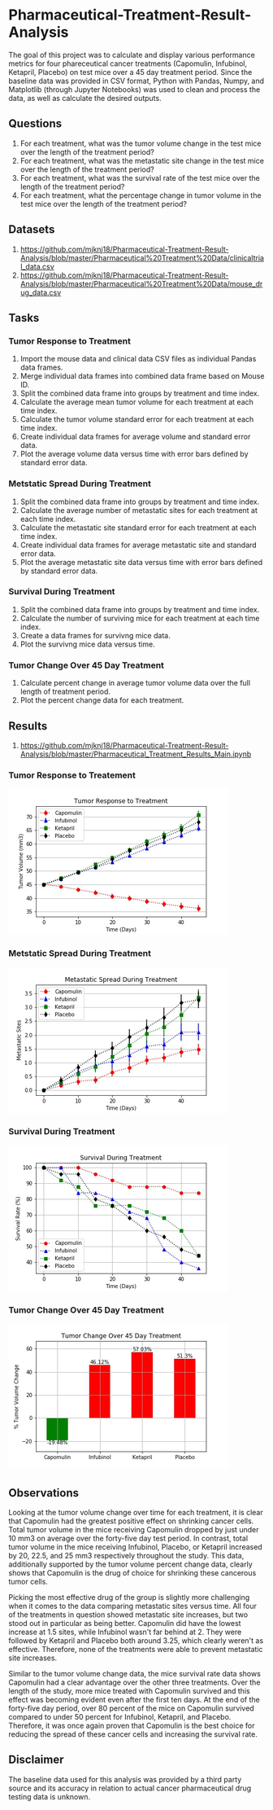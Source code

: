 # Pharmaceutical-Treatment-Result-Analysis

The goal of this project was to calculate and display various performance metrics for four phareceutical cancer treatments (Capomulin, Infubinol, Ketapril, Placebo) on test mice over a 45 day treatment period. Since the baseline data was provided in CSV format, Python with Pandas, Numpy, and Matplotlib (through Jupyter Notebooks) was used to clean and process the data, as well as calculate the desired outputs.

## Questions

1. For each treatment, what was the tumor volume change in the test mice over the length of the treatment period?
2. For each treatment, what was the metastatic site change in the test mice over the length of the treatment period?
3. For each treatment, what was the survival rate of the test mice over the length of the treatment period?
4. For each treatment, what the percentage change in tumor volume in the test mice over the length of the treatment period?

## Datasets

1. https://github.com/mjknj18/Pharmaceutical-Treatment-Result-Analysis/blob/master/Pharmaceutical%20Treatment%20Data/clinicaltrial_data.csv
2. https://github.com/mjknj18/Pharmaceutical-Treatment-Result-Analysis/blob/master/Pharmaceutical%20Treatment%20Data/mouse_drug_data.csv

## Tasks

### Tumor Response to Treatment

1. Import the mouse data and clinical data CSV files as individual Pandas data frames.
2. Merge individual data frames into combined data frame based on Mouse ID.
3. Split the combined data frame into groups by treatment and time index.
4. Calculate the average mean tumor volume for each treatment at each time index.
5. Calculate the tumor volume standard error for each treatment at each time index.
6. Create individual data frames for average volume and standard error data.
7. Plot the average volume data versus time with error bars defined by standard error data.

### Metstatic Spread During Treatment

1. Split the combined data frame into groups by treatment and time index.
2. Calculate the average number of metastatic sites for each treatment at each time index.
3. Calculate the metastatic site standard error for each treatment at each time index.
4. Create individual data frames for average metastatic site and standard error data.
5. Plot the average metastatic site data versus time with error bars defined by standard error data.

### Survival During Treatment

1. Split the combined data frame into groups by treatment and time index.
2. Calculate the number of surviving mice for each treatment at each time index.
3. Create a data frames for survivng mice data.
4. Plot the survivng mice data versus time.

### Tumor Change Over 45 Day Treatment

1. Calculate percent change in average tumor volume data over the full length of treatment period.
2. Plot the percent change data for each treatment.

## Results

1. https://github.com/mjknj18/Pharmaceutical-Treatment-Result-Analysis/blob/master/Pharmaceutical_Treatment_Results_Main.ipynb

### Tumor Response to Treatement

<img src = https://github.com/mjknj18/Pharmaceutical-Treatment-Result-Analysis/blob/master/Images/Tumor_Response_to_Treatment.jpg>

### Metstatic Spread During Treatment

<img src = https://github.com/mjknj18/Pharmaceutical-Treatment-Result-Analysis/blob/master/Images/Metastatic_Spread_During_Treatment.jpg>

### Survival During Treatment

<img src = https://github.com/mjknj18/Pharmaceutical-Treatment-Result-Analysis/blob/master/Images/Survival_During_Treatment.jpg>

### Tumor Change Over 45 Day Treatment

<img src = https://github.com/mjknj18/Pharmaceutical-Treatment-Result-Analysis/blob/master/Images/Tumor_Change_Over_45_Day_Treatment.jpg>

## Observations

Looking at the tumor volume change over time for each treatment, it is clear that Capomulin had the greatest positive effect on shrinking cancer cells. Total tumor volume in the mice receiving Capomulin dropped by just under 10 mm3 on average over the forty-five day test period. In contrast, total tumor volume in the mice receiving Infubinol, Placebo, or Ketapril increased by 20, 22.5, and 25 mm3 respectively throughout the study. This data, additionally supported by the tumor volume percent change data, clearly shows that Capomulin is the drug of choice for shrinking these cancerous tumor cells.

Picking the most effective drug of the group is slightly more challenging when it comes to the data comparing metastatic sites versus time. All four of the treatments in question showed metastatic site increases, but two stood out in particular as being better. Capomulin did have the lowest increase at 1.5 sites, while Infubinol wasn't far behind at 2. They were followed by Ketapril and Placebo both around 3.25, which clearly weren't as effective. Therefore, none of the treatments were able to prevent metastatic site increases.

Similar to the tumor volume change data, the mice survival rate data shows Capomulin had a clear advantage over the other three treatments. Over the length of the study, more mice treated with Capomulin survived and this effect was becoming evident even after the first ten days. At the end of the forty-five day period, over 80 percent of the mice on Capomulin survived compared to under 50 percent for Infubinol, Ketapril, and Placebo. Therefore, it was once again proven that Capomulin is the best choice for reducing the spread of these cancer cells and increasing the survival rate.

## Disclaimer

The baseline data used for this analysis was provided by a third party source and its accuracy in relation to actual cancer pharmaceutical drug testing data is unknown.
